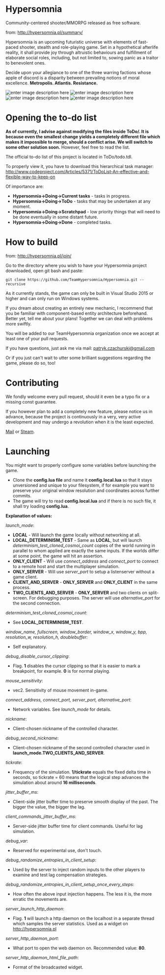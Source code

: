 # Hypersomnia
Community-centered shooter/MMORPG released as free software.

from: http://hypersomnia.pl/summary/

Hypersomnia is an upcoming futuristic universe with elements of fast-paced shooter, stealth and role-playing game.
Set in a hypothetical afterlife reality, it shall provide joy through altruistic behaviours and fulfillment of elaborate social roles,
including, but not limited to, sowing panic as a traitor to benevolent ones.



Decide upon your allegiance to one of the three warring factions whose apple of discord is a disparity between prevailing notions of moral excellence.
**Metropolis. Atlantis. Resistance.**

![enter image description here][1]
![enter image description here][2]
![enter image description here][3]
![enter image description here][4]

  [1]: http://hypersomnia.pl/pics/summary.png
  [2]: http://gifyu.com/images/19.menu_entering.gif
  [3]: http://gifyu.com/images/20.passing_cars.gif
  [4]: http://gifyu.com/images/30.smoke.png
  
# Opening the to-do list

**As of currently, I advise against modifying the files inside ToDo/. It is because even the smallest change yields a completely different file which makes it impossible to merge, should a conflict arise. 
We will switch to some other solution soon.** However, feel free to read the list.

The official to-do list of this project is located in ToDo/todo.tdl.

To properly view it, you have to download this hierarchical task manager:
http://www.codeproject.com/Articles/5371/ToDoList-An-effective-and-flexible-way-to-keep-on

Of importance are:
- **Hypersomnia->Doing->Current tasks** - tasks in progress.
- **Hypersomnia->Doing->ToDo** - tasks that may be undertaken at any moment.
- **Hypersomnia->Doing->Scratchpad** - low priority things that will need to be done eventually in some distant future.
- **Hypersomnia->Doing->Done** - completed tasks.
  
# How to build
from: http://hypersomnia.pl/join/

Go to the directory where you wish to have your Hypersomnia project downloaded,
open git bash and paste:

```
git clone https://github.com/TeamHypersomnia/Hypersomnia.git --recursive
```

As it currently stands, the game can only be built in Visual Studio 2015 or higher and can only run on Windows systems.

If you dream about creating an entirely new mechanic, I recommend that you be familiar with component-based entity architecture beforehand.
Better yet, tell me about your plans! Together we can deal with problems more swiftly.

You will be added to our TeamHypersomnia organization once we accept at least one of your pull requests.

If you have questions, just ask me via mail: patryk.czachurski@gmail.com

Or if you just can't wait to utter some brilliant suggestions regarding the game, please do so, too!

# Contributing

We fondly welcome every pull request, should it even be a typo fix or a missing const guarantee.

If you however plan to add a completely new feature, please notice us in advance, because the project is continuously in a very, very active development and may undergo a revolution when it is the least expected.

[Mail](mailto:patryk.czachurski@gmail.com) or [Steam](http://steamcommunity.com/id/hypersomnialeaddev/).

# Launching

You might want to properly configure some variables before launching the game.
- Clone the **config.lua file** and name it **config.local.lua** so that it stays unversioned and unique to your filesystem, if for example you want to preserve your original window resolution and coordinates across further commits.
- The game will try to read **config.local.lua** and if there is no such file, it shall try loading **config.lua**.

**Explanation of values:**

*launch_mode*:
- **LOCAL** - Will launch the game locally without networking at all.
- **LOCAL_DETERMINISM_TEST** - Same as **LOCAL**, but will launch *determinism_test_cloned_cosmoi_count* copies of the world running in parallel to whom applied are exactly the same inputs. If the worlds differ at some point, the game will hit an assertion.
- **ONLY_CLIENT** - Will use *connect_address* and *connect_port* to connect to a remote host and start the multiplayer simulation.
- **ONLY_SERVER** - Will use *server_port* to setup a listenserver without a game client.
- **CLIENT_AND_SERVER** - **ONLY_SERVER** and **ONLY_CLIENT** in the same process.
- **TWO_CLIENTS_AND_SERVER** - **ONLY_SERVER** and two clients on split-screen. For debugging purposes. The server will use *alternative_port* for the second connection.

*determinism_test_cloned_cosmoi_count*:
- See **LOCAL_DETERMINISM_TEST**.

*window_name,
fullscreen,
window_border,
window_x,
window_y,
bpp,
resolution_w,
resolution_h,
doublebuffer:*
- Self explanatory.

*debug_disable_cursor_clipping*:
- Flag. **1** disables the cursor clipping so that it is easier to mark a breakpoint, for example. **0** is for normal playing.

*mouse_sensitivity*:
- vec2. Sensitivity of mouse movement in-game.

*connect_address, connect_port, server_port, alternative_port*:
- Network variables. See *launch_mode* for details.

*nickname*:
- Client-chosen nickname of the controlled character.

*debug_second_nickname*:
- Client-chosen nickname of the second controlled character used in **launch_mode.TWO_CLIENTS_AND_SERVER**.

*tickrate*:
- Frequency of the simulation. **1/tickrate** equals the fixed delta time in seconds, so tickrate = 60 means that the logical step advances the simulation about around **16 milliseconds**.

*jitter_buffer_ms*:
- Client-side jitter buffer time to preserve smooth display of the past. The bigger the value, the bigger the lag.

*client_commands_jitter_buffer_ms*:
- Server-side jitter buffer time for client commands. Useful for lag simulation.

*debug_var*:
- Reserved for experimental use, don't touch.

*debug_randomize_entropies_in_client_setup*:
- Used by the server to inject random inputs to the other players to examine and test lag compensation strategies.

*debug_randomize_entropies_in_client_setup_once_every_steps*:
- How often the above input injection happens. The less it is, the more erratic the movements are.

*server_launch_http_daemon*:
- Flag. **1** will launch a http daemon on the localhost in a separate thread which samples the server statistics. Used as a widget on http://hypersomnia.pl

*server_http_daemon_port*:
- What port to open the web daemon on. Recommended value: **80**.

*server_http_daemon_html_file_path*:
- Format of the broadcasted widget.
